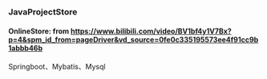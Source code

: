 ### JavaProjectStore
#### OnlineStore: from https://www.bilibili.com/video/BV1bf4y1V7Bx?p=4&spm_id_from=pageDriver&vd_source=0fe0c335195573ee4f91cc9b1abbb46b
Springboot、Mybatis、Mysql
